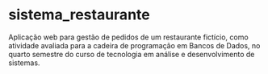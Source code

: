 # sistema_restaurante
Aplicação web para gestão de pedidos de um restaurante fictício, como atividade avaliada para a cadeira de programação em Bancos de Dados, no quarto semestre do curso de tecnologia em análise e desenvolvimento de sistemas.
